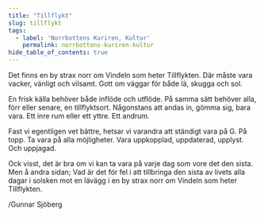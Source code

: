 ```yaml
---
title: "Tillflykt"
slug: tillflykt
tags:
  - label: 'Norrbottens Kuriren, Kultur'
    permalink: norrbottens-kuriren-kultur
hide_table_of_contents: true
---
```

Det finns en by strax norr om Vindeln som heter Tillflykten. Där måste vara vacker, vänligt och vilsamt. Gott om väggar för både lä, skugga och sol.

<!--truncate-->

En frisk källa behöver både inflöde och utflöde. På samma sätt behöver alla, förr eller senare, en tillflyktsort. Någonstans att andas in, gömma sig, bara vara. Ett inre rum eller ett yttre. Ett andrum.

Fast vi egentligen vet bättre, hetsar vi varandra att ständigt vara på G. På topp. Ta vara på alla möjligheter. Vara uppkopplad, uppdaterad, upplyst. Och uppjagad.

Ock visst, det är bra om vi kan ta vara på varje dag som vore det den sista. Men å andra sidan; Vad är det för fel i att tillbringa den sista av livets alla dagar i solsken mot en lävägg i en by strax norr om Vindeln som heter Tillflykten.

/Gunnar Sjöberg
